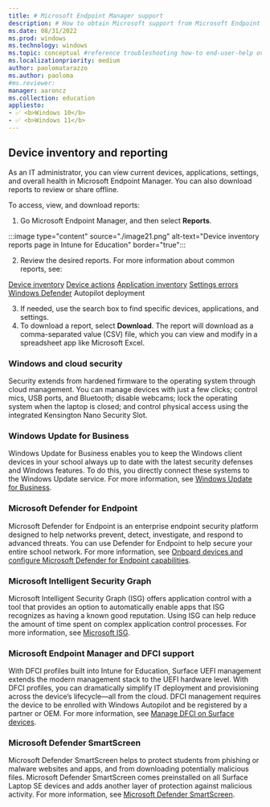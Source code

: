 ```yaml
---
title: # Microsoft Endpoint Manager support
description: # How to obtain Microsoft support from Microsoft Endpoint Manager admin center.
ms.date: 08/31/2022
ms.prod: windows
ms.technology: windows
ms.topic: conceptual #reference troubleshooting how-to end-user-help overview (more in contrib guide)
ms.localizationpriority: medium
author: paolomatarazzo
ms.author: paoloma
#ms.reviewer: 
manager: aaroncz
ms.collection: education
appliesto:
- ✅ <b>Windows 10</b>
- ✅ <b>Windows 11</b>
---
```


## Device inventory and reporting

As an IT administrator, you can view current devices, applications, settings, and overall health in Microsoft Endpoint Manager. You can also download reports to review or share offline.

To access, view, and download reports: 

1. Go Microsoft Endpoint Manager, and then select **Reports**.

:::image type="content" source="./image21.png" alt-text="Device inventory reports page in Intune for Education" border="true":::

2. Review the desired reports. For more information about common reports, see:

[Device inventory](https://docs.microsoft.com/en-us/intune-education/what-are-reports)
[Device actions](https://docs.microsoft.com/en-us/intune-education/what-are-reports)
[Application inventory](https://docs.microsoft.com/en-us/intune-education/what-are-reports)
[Settings errors](https://docs.microsoft.com/en-us/intune-education/what-are-reports)
[Windows Defender](https://docs.microsoft.com/en-us/intune-education/what-are-reports)
Autopilot deployment

3. If needed, use the search box to find specific devices, applications, and settings.
1. To download a report, select **Download**. The report will download as a comma-separated value (CSV) file, which you can view and modify in a spreadsheet app like Microsoft Excel.


### Windows and cloud security

Security extends from hardened firmware to the operating system through cloud management. You can manage devices with just a few clicks; control mics, USB ports, and Bluetooth; disable webcams; lock the operating system when the laptop is closed; and control physical access using the integrated Kensington Nano Security Slot.

### Windows Update for Business

Windows Update for Business enables you to keep the Windows client devices in your school always up to date with the latest security defenses and Windows features. To do this, you directly connect these systems to the Windows Update service. For more information, see [Windows Update for Business](https://docs.microsoft.com/en-us/windows/deployment/update/waas-configure-wufb). 

### Microsoft Defender for Endpoint

Microsoft Defender for Endpoint is an enterprise endpoint security platform designed to help networks prevent, detect, investigate, and respond to advanced threats. You can use Defender for Endpoint to help secure your entire school network. For more information, see [Onboard devices and configure Microsoft Defender for Endpoint capabilities](https://docs.microsoft.com/en-us/microsoft-365/security/defender-endpoint/onboard-configure?view=o365-worldwide).

### Microsoft Intelligent Security Graph

Microsoft Intelligent Security Graph (ISG) offers application control with a tool that provides an option to automatically enable apps that ISG recognizes as having a known good reputation. Using ISG can help reduce the amount of time spent on complex application control processes. For more information, see [Microsoft ISG](https://docs.microsoft.com/en-us/windows/security/threat-protection/windows-defender-application-control/use-windows-defender-application-control-with-intelligent-security-graph).

### Microsoft Endpoint Manager and DFCI support

With DFCI profiles built into Intune for Education, Surface UEFI management extends the modern management stack to the UEFI hardware level. With DFCI profiles, you can dramatically simplify IT deployment and provisioning across the device’s lifecycle—all from the cloud. DFCI management requires the device to be enrolled with Windows Autopilot and be registered by a partner or OEM. For more information, see [Manage DFCI on Surface devices](https://docs.microsoft.com/en-us/surface/surface-manage-dfci-guide).

### Microsoft Defender SmartScreen

Microsoft Defender SmartScreen helps to protect students from phishing or malware websites and apps, and from downloading potentially malicious files. Microsoft Defender SmartScreen comes preinstalled on all Surface Laptop SE devices and adds another layer of protection against malicious activity. For more information, see [Microsoft Defender SmartScreen](https://docs.microsoft.com/en-us/windows/security/threat-protection/microsoft-defender-smartscreen/microsoft-defender-smartscreen-overview).